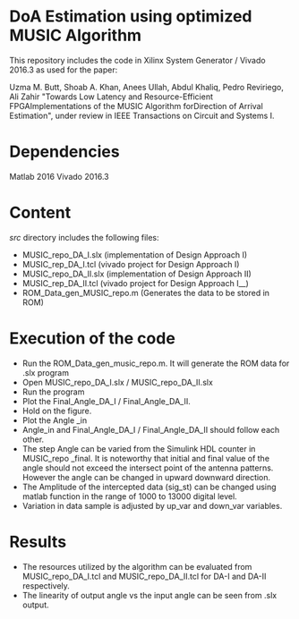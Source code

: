 # DoA Estimation using optimized MUSIC Algorithm
This repository includes the code in Xilinx System Generator / Vivado 2016.3 as used for the paper:

Uzma M. Butt, Shoab A. Khan, Anees Ullah, Abdul Khaliq, Pedro Reviriego, Ali Zahir "Towards Low Latency and Resource-Efficient FPGAImplementations of the MUSIC Algorithm forDirection of Arrival Estimation", under review in IEEE Transactions on Circuit and Systems I.

# Dependencies
Matlab 2016
Vivado 2016.3

# Content
*src* directory includes the following files:
- MUSIC_repo_DA_I.slx (implementation of Design Approach I)
- MUSIC_rep_DA_I.tcl (vivado project for Design Approach I)
- MUSIC_repo_DA_II.slx (implementation of Design Approach II)
- MUSIC_rep_DA_II.tcl (vivado project for Design Approach I__)
- ROM_Data_gen_MUSIC_repo.m (Generates the data to be stored in ROM)


# Execution of the code
-	Run the ROM_Data_gen_music_repo.m. It will generate the ROM data for .slx program
-	Open MUSIC_repo_DA_I.slx / MUSIC_repo_DA_II.slx
-	Run the program 
-	Plot the Final_Angle_DA_I / Final_Angle_DA_II.
-	Hold on the figure.
-	Plot the Angle _in
-	Angle_in and Final_Angle_DA_I / Final_Angle_DA_II should follow each other.
-	The step Angle can be varied from the Simulink HDL counter in MUSIC_repo _final. It is noteworthy that initial and final value of the angle should not exceed the intersect point of the antenna patterns. However the angle can be changed in upward downward direction.
-	The Amplitude of the intercepted data (sig_st) can be changed using matlab function in the range of 1000 to 13000 digital level.
-	Variation in data sample is adjusted by up_var and down_var variables.

# Results
-	The resources utilized by the algorithm can be evaluated from MUSIC_repo_DA_I.tcl and MUSIC_repo_DA_II.tcl for DA-I and DA-II respectively.
-	The linearity of output angle vs the input angle can be seen from .slx output.
